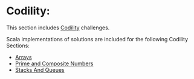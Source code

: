 # Codility:

This section includes [Codility](https://app.codility.com/programmers/) challenges.
 
Scala implementations of solutions are included for the following Codility Sections:

* [Arrays](arrays/README.md)
* [Prime and Composite Numbers](primencomposite/README.md)
* [Stacks And Queues](stacksnqs/README.md)